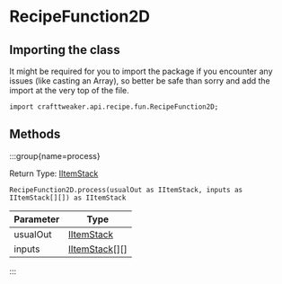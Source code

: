 # RecipeFunction2D

## Importing the class

It might be required for you to import the package if you encounter any issues (like casting an Array), so better be safe than sorry and add the import at the very top of the file.
```zenscript
import crafttweaker.api.recipe.fun.RecipeFunction2D;
```


## Methods

:::group{name=process}

Return Type: [IItemStack](/vanilla/api/item/IItemStack)

```zenscript
RecipeFunction2D.process(usualOut as IItemStack, inputs as IItemStack[][]) as IItemStack
```

| Parameter |                      Type                      |
|-----------|------------------------------------------------|
| usualOut  | [IItemStack](/vanilla/api/item/IItemStack)     |
| inputs    | [IItemStack](/vanilla/api/item/IItemStack)[][] |


:::


